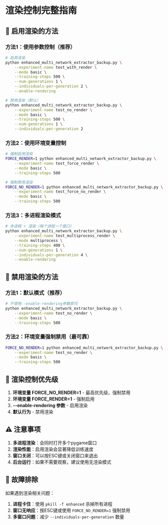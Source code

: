 # 渲染控制完整指南

## 🎨 启用渲染的方法

### 方法1：使用参数控制（推荐）
```bash
# 启用渲染
python enhanced_multi_network_extractor_backup.py \
    --experiment-name test_with_render \
    --mode basic \
    --training-steps 500 \
    --num-generations 1 \
    --individuals-per-generation 2 \
    --enable-rendering

# 禁用渲染（默认）
python enhanced_multi_network_extractor_backup.py \
    --experiment-name test_no_render \
    --mode basic \
    --training-steps 500 \
    --num-generations 1 \
    --individuals-per-generation 2
```

### 方法2：使用环境变量控制
```bash
# 强制启用渲染
FORCE_RENDER=1 python enhanced_multi_network_extractor_backup.py \
    --experiment-name test_force_render \
    --mode basic \
    --training-steps 500

# 强制禁用渲染
FORCE_NO_RENDER=1 python enhanced_multi_network_extractor_backup.py \
    --experiment-name test_force_no_render \
    --mode basic \
    --training-steps 500
```

### 方法3：多进程渲染模式
```bash
# 多进程 + 渲染（每个进程一个窗口）
python enhanced_multi_network_extractor_backup.py \
    --experiment-name test_multiprocess_render \
    --mode multiprocess \
    --training-steps 400 \
    --num-generations 1 \
    --individuals-per-generation 4 \
    --enable-rendering
```

## 🚫 禁用渲染的方法

### 方法1：默认模式（推荐）
```bash
# 不使用--enable-rendering参数即可
python enhanced_multi_network_extractor_backup.py \
    --experiment-name test_no_render \
    --mode basic \
    --training-steps 500
```

### 方法2：环境变量强制禁用（最可靠）
```bash
FORCE_NO_RENDER=1 python enhanced_multi_network_extractor_backup.py \
    --experiment-name test_no_render \
    --mode basic \
    --training-steps 500
```

## 🔧 渲染控制优先级

1. **环境变量 FORCE_NO_RENDER=1** - 最高优先级，强制禁用
2. **环境变量 FORCE_RENDER=1** - 强制启用
3. **--enable-rendering 参数** - 启用渲染
4. **默认行为** - 禁用渲染

## ⚠️ 注意事项

1. **多进程渲染**：会同时打开多个pygame窗口
2. **渲染性能**：启用渲染会显著降低训练速度
3. **窗口关闭**：可以按ESC键或关闭窗口来退出
4. **后台运行**：如果不需要观察，建议使用无渲染模式

## 🐛 故障排除

如果遇到渲染相关问题：

1. **进程卡住**：使用 `pkill -f enhanced` 杀掉所有进程
2. **窗口无响应**：按ESC键或使用 `FORCE_NO_RENDER=1` 强制禁用
3. **多窗口问题**：减少 `--individuals-per-generation` 数量
